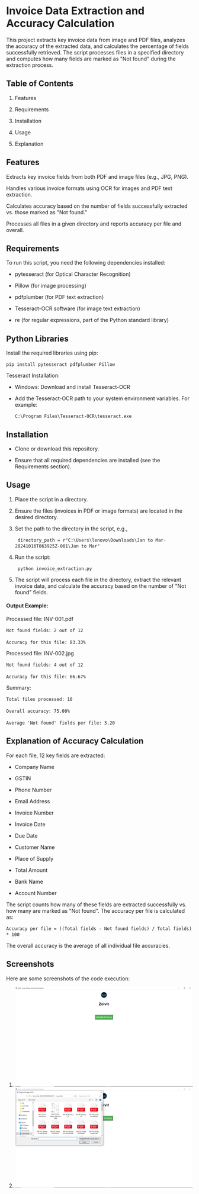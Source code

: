 
# Invoice Data Extraction and Accuracy Calculation

This project extracts key invoice data from image and PDF files, analyzes the accuracy of the extracted data, and calculates the percentage of fields successfully retrieved. The script processes files in a specified directory and computes how many fields are marked as "Not found" during the extraction process.



## Table of Contents
1. Features

2. Requirements

3. Installation

4. Usage

5. Explanation
## Features

Extracts key invoice fields from both PDF and image files (e.g., JPG, PNG).

Handles various invoice formats using OCR for images and PDF text 
extraction.

Calculates accuracy based on the number of fields successfully extracted vs. those marked as "Not found."

Processes all files in a given directory and reports accuracy per file and overall.


## Requirements

To run this script, you need the following dependencies installed:

* pytesseract (for Optical Character Recognition)

* Pillow (for image processing)

* pdfplumber (for PDF text extraction)

* Tesseract-OCR software (for image text extraction)

* re (for regular expressions, part of the Python standard library)
## Python Libraries

Install the required libraries using pip:

    pip install pytesseract pdfplumber Pillow

Tesseract Installation:

* Windows: Download and install Tesseract-OCR
* Add the Tesseract-OCR path to your system environment variables. For example:
    
      C:\Program Files\Tesseract-OCR\tesseract.exe



## Installation

* Clone or download this repository.

* Ensure that all required dependencies are installed (see the Requirements section).


## Usage

1. Place the script in a directory.

2. Ensure the files (invoices in PDF or image formats) are located in the desired directory.

3. Set the path to the directory in the script, e.g.,
           
        directory_path = r"C:\Users\lenovo\Downloads\Jan to Mar-20241016T063925Z-001\Jan to Mar"

4. Run the script:

        python invoice_extraction.py
5. The script will process each file in the directory, extract the relevant invoice data, and calculate the accuracy based on the number of "Not found" fields.

#### Output Example:
Processed file: INV-001.pdf 
        
    Not found fields: 2 out of 12
    
    Accuracy for this file: 83.33%

Processed file: INV-002.jpg

    Not found fields: 4 out of 12

    Accuracy for this file: 66.67%

Summary:

    Total files processed: 10

    Overall accuracy: 75.00%
    
    Average 'Not found' fields per file: 3.20

## Explanation of Accuracy Calculation

For each file, 12 key fields are extracted:

* Company Name

* GSTIN

* Phone Number

* Email Address

* Invoice Number

* Invoice Date

* Due Date

* Customer Name

* Place of Supply

* Total Amount

* Bank Name

* Account Number

The script counts how many of these fields are extracted successfully vs. how many are marked as "Not found". The accuracy per file is calculated as:

    Accuracy per file = ((Total fields - Not found fields) / Total fields) * 100

The overall accuracy is the average of all individual file accuracies.

## Screenshots
Here are some screenshots of the code execution:

1. ![Screenshot of executed code - Image 1](fig/image1.png)
2. ![Screenshot of executed code - Image 2](fig/image2.png)
